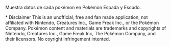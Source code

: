 Muestra datos de cada pokémon en Pokémon Espada y Escudo.

\* Disclaimer
This is an unofficial, free and fan made application, not affiliated with Nintendo, Creatures Inc., Game Freak Inc., or the Pokémon Company.
Pokémon content and materials are trademarks and copyrights of Nintendo, Creatures Inc., Game Freak Inc, The Pokémon Company, and their licensors.
No coyright infringement intented.